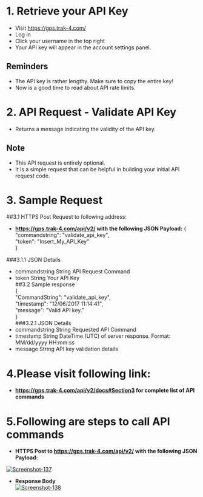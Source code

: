 # 1. Retrieve your API Key

- Visit https://gps.trak-4.com/
- Log in
- Click your username in the top right
 - Your API key will appear in the account settings panel.

## Reminders

- The API key is rather lengthy. Make sure to copy the entire key!
- Now is a good time to read about API rate limits.


# 2. API Request - Validate API Key

- Returns a message indicating the validity of the API key.<br>

## Note

- This API request is entirely optional.
- It is a simple request that can be helpful in building your initial API request code.<br>


# 3. Sample Request


##3.1 HTTPS Post Request to following address:<br>
- <strong>  https://gps.trak-4.com/api/v2/ with the following JSON Payload:</strong>
{<br>
    "commandstring": "validate_api_key",<br>
    "token": "Insert_My_API_Key"<br>
}<br>
                            
###3.1.1 JSON Details</strong><br>
- commandstring	String	API Request Command<br>
- token	String	Your API Key<br>
##3.2 Sample response<br>
{<br>
    "CommandString": "validate_api_key",<br>
    "timestamp": "12/06/2017 11:14:41",<br>
    "message": "Valid API key."<br>
}<br>
###3.2.1 JSON Details<br>
- commandstring	String	Requested API Command<br>
- timestamp	String	DateTime (UTC) of server response. Format: MM/dd/yyyy HH:mm:ss<br>
- message	String	API key validation details<br>


# 4.Please visit following link:
- <strong> https://gps.trak-4.com/api/v2/docs#Section3 for complete list of API commands</strong> <br>


# 5.Following are steps to call API commands<br>

- <strong>HTTPS Post to https://gps.trak-4.com/api/v2/ with the following JSON Payload:</strong><br>

<a href="https://ibb.co/Ycw9p3x"><img src="https://i.ibb.co/dPx9GrR/Screenshot-137.png"  alt="Screenshot-137" border="0"></a>

- <strong>Response Body</strong><br>
<a href="https://ibb.co/YZ7Kzy5"><img src="https://i.ibb.co/pyvstRH/Screenshot-138.png" alt="Screenshot-138" border="0"></a>
